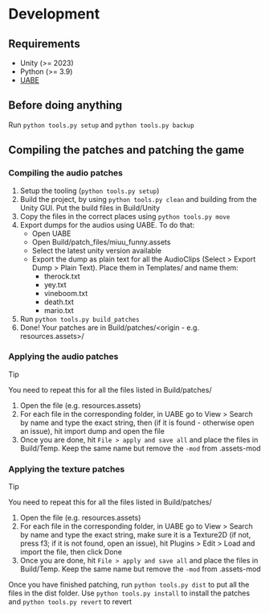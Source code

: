 # Development
## Requirements
- Unity (>= 2023)
- Python (>= 3.9)
- [UABE]("https://github.com/SeriousCache/UABE/releases/tag/v3.0-beta1")

## Before doing anything
Run `python tools.py setup` and `python tools.py backup`

## Compiling the patches and patching the game
### Compiling the audio patches
1. Setup the tooling (`python tools.py setup`)
2. Build the project, by using `python tools.py clean` and building from the Unity GUI. Put the build files in Build/Unity
3. Copy the files in the correct places using `python tools.py move`
4. Export dumps for the audios using UABE. To do that:
    - Open UABE
    - Open Build/patch_files/miuu_funny.assets
    - Select the latest unity version available
    - Export the dump as plain text for all the AudioClips (Select > Export Dump > Plain Text). Place them in Templates/ and name them:
        - therock.txt
        - yey.txt
        - vineboom.txt
        - death.txt
        - mario.txt
5. Run `python tools.py build_patches`
6. Done! Your patches are in Build/patches/<origin - e.g. resources.assets>/
### Applying the audio patches
> [!tip]
> You need to repeat this for all the files listed in Build/patches/

1. Open the file (e.g. resources.assets)
2. For each file in the corresponding folder, in UABE go to View > Search by name and type the exact string, then (if it is found - otherwise open an issue), hit import dump and open the file
3. Once you are done, hit `File > apply and save all` and place the files in Build/Temp. Keep the same name but remove the `-mod` from .assets-mod

### Applying the texture patches
> [!tip]
> You need to repeat this for all the files listed in Build/patches/

1. Open the file (e.g. resources.assets)
2. For each file in the corresponding folder, in UABE go to View > Search by name and type the exact string, make sure it is a Texture2D (if not, press f3; if it is not found, open an issue), hit Plugins > Edit > Load and import the file, then click Done
3. Once you are done, hit `File > apply and save all` and place the files in Build/Temp. Keep the same name but remove the `-mod` from .assets-mod

Once you have finished patching, run `python tools.py dist` to put all the files in the dist folder. Use `python tools.py install` to install the patches and `python tools.py revert` to revert